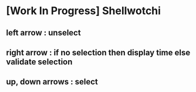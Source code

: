 # [Work In Progress] Shellwotchi

left arrow      : unselect
--
right arrow     : if no selection then display time else validate selection
--
up, down arrows : select
--
